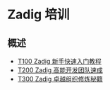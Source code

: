 # Zadig 培训

## 概述


* [T100 Zadig 新手快速入门教程](course-100/README.md)
* [T200 Zadig 高能开发团队速成](course-200/README.MD)
* [T300 Zadig 卓越组织修炼秘籍](course-300/README.MD)
